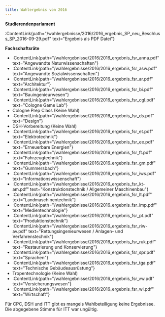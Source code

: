 ```yaml
---
title: Wahlergebnis von 2016
---
```


**Studierendenparlament**

:ContentLink{path="/wahlergebnisse/2016/2016_ergebnis_SP_neu_Beschluss_SP_2016-09-29.pdf" text="Ergebnis als PDF Datei"}

**Fachschaftsräte**

- :ContentLink{path="/wahlergebnisse/2016/2016_ergebnis_fsr_anna.pdf" text="Angewandte Naturwissenschaften"}
- :ContentLink{path="/wahlergebnisse/2016/2016_ergebnis_fsr_asw.pdf" text="Angewandte Sozialwissenschaften"}
- :ContentLink{path="/wahlergebnisse/2016/2016_ergebnis_fsr_ar.pdf" text="Architektur"}
- :ContentLink{path="/wahlergebnisse/2016/2016_ergebnis_fsr_bi.pdf" text="Bauingenieurwesen"}
- :ContentLink{path="/wahlergebnisse/2016/2016_ergebnis_fsr_cgl.pdf" text="Cologne Game Lab"}
- Cologne Prep Class (Keine Wahl)
- :ContentLink{path="/wahlergebnisse/2016/2016_ergebnis_fsr_ds.pdf" text="Design"}
- DSH-Vorbereitung (Keine Wahl)
- :ContentLink{path="/wahlergebnisse/2016/2016_ergebnis_fsr_et.pdf" text="Elektrotechnik"}
- :ContentLink{path="/wahlergebnisse/2016/2016_ergebnis_fsr_ee.pdf" text="Erneuerbare Energien"}
- :ContentLink{path="/wahlergebnisse/2016/2016_ergebnis_fsr_ft.pdf" text="Fahrzeugtechnik"}
- :ContentLink{path="/wahlergebnisse/2016/2016_ergebnis_fsr_gm.pdf" text="Gummersbach"}
- :ContentLink{path="/wahlergebnisse/2016/2016_ergebnis_fsr_iws.pdf" text="Informationswissenschaft"}
- :ContentLink{path="/wahlergebnisse/2016/2016_ergebnis_fsr_kt-am.pdf" text="Konstruktionstechnik / Allgemeiner Maschinenbau"}
- :ContentLink{path="/wahlergebnisse/2016/2016_ergebnis_fsr_lt.pdf" text="Landmaschinentechnik"}
- :ContentLink{path="/wahlergebnisse/2016/2016_ergebnis_fsr_imp.pdf" text="Medientechnologie"}
- :ContentLink{path="/wahlergebnisse/2016/2016_ergebnis_fsr_pt.pdf" text="Produktionstechnik"}
- :ContentLink{path="/wahlergebnisse/2016/2016_ergebnis_fsr_riw-av.pdf" text="Rettungsingenieurwesen / Anlagen- und Verfahrenstechnik"}
- :ContentLink{path="/wahlergebnisse/2016/2016_ergebnis_fsr_ruk.pdf" text="Restaurierung und Konservierung"}
- :ContentLink{path="/wahlergebnisse/2016/2016_ergebnis_fsr_spr.pdf" text="Sprachen"}
- :ContentLink{path="/wahlergebnisse/2016/2016_ergebnis_fsr_tga.pdf" text="Technische Gebäudeausrüstung"}
- Tropentechnologie (Keine Wahl)
- :ContentLink{path="/wahlergebnisse/2016/2016_ergebnis_fsr_vw.pdf" text="Versicherungswesen"}
- :ContentLink{path="/wahlergebnisse/2016/2016_ergebnis_fsr_wi.pdf" text="Wirtschaft"}

Für CPC, DSH und ITT gibt es mangels Wahlbeteiligung keine Ergebnisse. Die abgegebene Stimme für ITT war ungültig.

